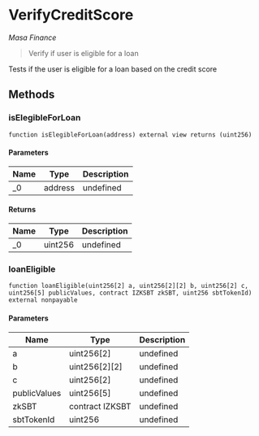 # VerifyCreditScore

*Masa Finance*

> Verify if user is eligible for a loan

Tests if the user is eligible for a loan based on the credit score



## Methods

### isElegibleForLoan

```solidity
function isElegibleForLoan(address) external view returns (uint256)
```





#### Parameters

| Name | Type | Description |
|---|---|---|
| _0 | address | undefined |

#### Returns

| Name | Type | Description |
|---|---|---|
| _0 | uint256 | undefined |

### loanEligible

```solidity
function loanEligible(uint256[2] a, uint256[2][2] b, uint256[2] c, uint256[5] publicValues, contract IZKSBT zkSBT, uint256 sbtTokenId) external nonpayable
```





#### Parameters

| Name | Type | Description |
|---|---|---|
| a | uint256[2] | undefined |
| b | uint256[2][2] | undefined |
| c | uint256[2] | undefined |
| publicValues | uint256[5] | undefined |
| zkSBT | contract IZKSBT | undefined |
| sbtTokenId | uint256 | undefined |




